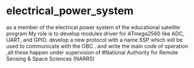 # electrical_power_system 

as a member of the electrical power system of the educational satellite program
My role is to develop modules driver for ATmega2560 like ADC, UART, and GPIO. develop a new protocol with a name SSP which will be used to communicate with the OBC . and write the main code of operation ,all these happen under supervision of 
#National Authority for Remote Sensing & Space Sciences (NARRS)
